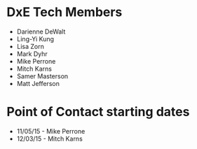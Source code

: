 # DxE Tech Members

 * Darienne DeWalt
 * Ling-Yi Kung
 * Lisa Zorn
 * Mark Dyhr
 * Mike Perrone
 * Mitch Karns
 * Samer Masterson
 * Matt Jefferson

# Point of Contact starting dates

 * 11/05/15 - Mike Perrone
 * 12/03/15 - Mitch Karns

